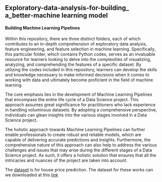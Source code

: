 ## Exploratory-data-analysis-for-building_ a_better-machine learning model

#### Building Machine Learning Pipelines

Within this repository, there are three distinct folders, each of which contributes to an in-depth comprehension of exploratory data analysis, feature engineering, and feature selection in machine learning. Specifically, this particular folder, which contains Python codes, serves as an invaluable resource for learners looking to delve into the complexities of visualizing, analyzing, and comprehending the features of a specific dataset. By utilizing the codes included in this repository, learners can develop the skills and knowledge necessary to make informed decisions when it comes to working with data and ultimately become proficient in the field of machine learning.



The core emphasis lies in the development of Machine Learning Pipelines that encompass the entire life cycle of a Data Science project. This approach assumes great significance for practitioners who lack experience in handling voluminous datasets. By adopting a comprehensive perspective, individuals can glean insights into the various stages involved in a Data Science project. 


The holistic approach towards Machine Learning Pipelines can further enable professionals to create robust and reliable models, which are capable of delivering accurate predictions and insights. Furthermore, the comprehensive nature of this approach can also help to address the various challenges and issues that may arise during the different stages of a Data Science project. As such, it offers a holistic solution that ensures that all the intricacies and nuances of the project are taken into account.

The [dataset](https://www.kaggle.com/c/house-prices-advanced-regression-techniques/data) is for house price prediction.
The dataset for these works can we downloaded at this [link](https://www.kaggle.com/c/house-prices-advanced-regression-techniques/data)
